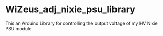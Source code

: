 # WiZeus_adj_nixie_psu_library
This an Arduino Library for controlling the output voltage of my HV Nixie PSU module
